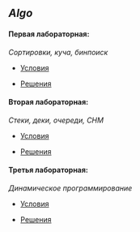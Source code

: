 ## *Algo*
#### Первая лабораторная:

*Сортировки, куча, бинпоиск*

- [Условия](https://codeforces.com/group/IcRBR8epox/contest/298374)

- [Решения](https://github.com/semischastnoff/1-term-KT/tree/main/algo/1lab_heaps_sorts)

#### Вторая лабораторная: 

*Стеки, деки, очереди, СНМ*

- [Условия](https://codeforces.com/group/IcRBR8epox/contest/302601)

- [Решения](https://github.com/semischastnoff/1-term-KT/tree/main/algo/2lab_stack_queue_dsu)

#### Третья лабораторная: 

*Динамическое программирование*

- [Условия](https://codeforces.com/group/IcRBR8epox/contest/306741)

- [Решения](https://github.com/semischastnoff/1-term-KT/tree/main/algo/3lab_dynamics)
